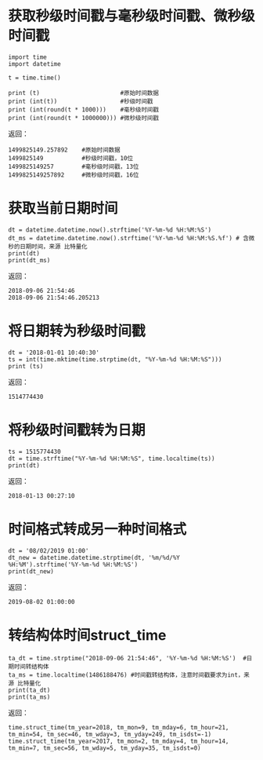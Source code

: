# 获取秒级时间戳与毫秒级时间戳、微秒级时间戳

	import time
	import datetime
	 
	t = time.time()
	 
	print (t)                       #原始时间数据
	print (int(t))                  #秒级时间戳
	print (int(round(t * 1000)))    #毫秒级时间戳
	print (int(round(t * 1000000))) #微秒级时间戳

返回：

	1499825149.257892    #原始时间数据
	1499825149           #秒级时间戳，10位
	1499825149257        #毫秒级时间戳，13位
	1499825149257892     #微秒级时间戳，16位

# 获取当前日期时间

	dt = datetime.datetime.now().strftime('%Y-%m-%d %H:%M:%S')
	dt_ms = datetime.datetime.now().strftime('%Y-%m-%d %H:%M:%S.%f') # 含微秒的日期时间，来源 比特量化
	print(dt)
	print(dt_ms)

返回：

	2018-09-06 21:54:46
	2018-09-06 21:54:46.205213

# 将日期转为秒级时间戳

	dt = '2018-01-01 10:40:30'
	ts = int(time.mktime(time.strptime(dt, "%Y-%m-%d %H:%M:%S")))
	print (ts)

返回：

	1514774430

# 将秒级时间戳转为日期

	ts = 1515774430
	dt = time.strftime("%Y-%m-%d %H:%M:%S", time.localtime(ts))
	print(dt)

返回：

	2018-01-13 00:27:10

# 时间格式转成另一种时间格式

	dt = '08/02/2019 01:00'
	dt_new = datetime.datetime.strptime(dt, '%m/%d/%Y %H:%M').strftime('%Y-%m-%d %H:%M:%S')
	print(dt_new)

返回：

	2019-08-02 01:00:00

# 转结构体时间struct_time

	ta_dt = time.strptime("2018-09-06 21:54:46", '%Y-%m-%d %H:%M:%S')  #日期时间转结构体 
	ta_ms = time.localtime(1486188476) #时间戳转结构体，注意时间戳要求为int，来源 比特量化
	print(ta_dt)
	print(ta_ms)

返回：

	time.struct_time(tm_year=2018, tm_mon=9, tm_mday=6, tm_hour=21, tm_min=54, tm_sec=46, tm_wday=3, tm_yday=249, tm_isdst=-1)
	time.struct_time(tm_year=2017, tm_mon=2, tm_mday=4, tm_hour=14, tm_min=7, tm_sec=56, tm_wday=5, tm_yday=35, tm_isdst=0)
 